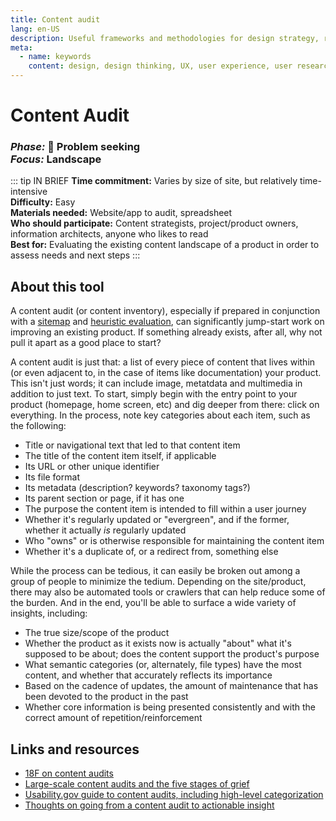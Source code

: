 ```yaml
---
title: Content audit
lang: en-US
description: Useful frameworks and methodologies for design strategy, research and testing
meta:
  - name: keywords
    content: design, design thinking, UX, user experience, user research, user testing
---
```


# Content Audit

### _Phase:_ 🔎 Problem seeking<br/> _Focus:_ Landscape

::: tip IN BRIEF
**Time commitment:** Varies by size of site, but relatively time-intensive  
**Difficulty:** Easy  
**Materials needed:** Website/app to audit, spreadsheet  
**Who should participate:** Content strategists, project/product owners, information architects, anyone who likes to read  
**Best for:** Evaluating the existing content landscape of a product in order to assess needs and next steps
:::

## About this tool

A content audit (or content inventory), especially if prepared in conjunction with a [sitemap](sitemap.md) and [heuristic evaluation](heuristic-evaluation.md), can significantly jump-start work on improving an existing product. If something already exists, after all, why not pull it apart as a good place to start?

A content audit is just that: a list of every piece of content that lives within (or even adjacent to, in the case of items like documentation) your product. This isn't just words; it can include image, metatdata and multimedia in addition to just text. To start, simply begin with the entry point to your product (homepage, home screen, etc) and dig deeper from there: click on everything. In the process, note key categories about each item, such as the following:

* Title or navigational text that led to that content item
* The title of the content item itself, if applicable
* Its URL or other unique identifier
* Its file format
* Its metadata (description? keywords? taxonomy tags?)
* Its parent section or page, if it has one
* The purpose the content item is intended to fill within a user journey
* Whether it's regularly updated or "evergreen", and if the former, whether it actually _is_ regularly updated
* Who "owns" or is otherwise responsible for maintaining the content item
* Whether it's a duplicate of, or a redirect from, something else

While the process can be tedious, it can easily be broken out among a group of people to minimize the tedium. Depending on the site/product, there may also be automated tools or crawlers that can help reduce some of the burden. And in the end, you'll be able to surface a wide variety of insights, including:

* The true size/scope of the product
* Whether the product as it exists now is actually "about" what it's supposed to be about; does the content support the product's purpose
* What semantic categories (or, alternately, file types) have the most content, and whether that accurately reflects its importance
* Based on the cadence of updates, the amount of maintenance that has been devoted to the product in the past
* Whether core information is being presented consistently and with the correct amount of repetition/reinforcement

## Links and resources

* [18F on content audits](https://methods.18f.gov/decide/content-audit/)
* [Large-scale content audits and the five stages of grief](https://www.uxbooth.com/articles/creating-a-content-inventory-a-journey-through-the-five-stages-of-grief/)
* [Usability.gov guide to content audits, including high-level categorization](https://www.usability.gov/how-to-and-tools/methods/content-inventory.html)
* [Thoughts on going from a content audit to actionable insight](https://uxmag.com/articles/from-content-audit-to-design-insight)
